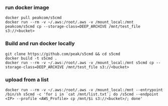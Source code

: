 ### run docker image
```shell
docker pull peakcom/s5cmd
docker run --rm -v ~/.aws:/root/.aws -v /mount_local:/mnt peakcom/s5cmd cp --storage-class=DEEP_ARCHIVE /mnt/test_file s3://<bucket>
```


### Build and run docker locally
```shell
git clone https://github.com/peak/s5cmd && cd s5cmd
docker build -t s5cmd .
docker run --rm -v ~/.aws:/root/.aws -v /mount_local:/mnt s5cmd cp --storage-class=DEEP_ARCHIVE /mnt/test_file s3://<bucket>
```

### upload from a list
```shell
docker run --rm -v ~/.aws:/root/.aws -v /mount_local:/mnt --entrypoint /bin/sh s5cmd -c 'for i in `cat /mnt/list.txt`; do /s5cmd --endpoint <IP> --profile <AWS_Profile> cp /mnt/$i s3://<bucket>/; done'
```